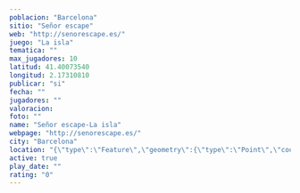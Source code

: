 ```yaml
---
poblacion: "Barcelona"
sitio: "Señor escape"
web: "http://senorescape.es/"
juego: "La isla"
tematica: ""
max_jugadores: 10
latitud: 41.40073540
longitud: 2.17310810
publicar: "si"
fecha: ""
jugadores: ""
valoracion: 
foto: ""
name: "Señor escape-La isla"
webpage: "http://senorescape.es/"
city: "Barcelona"
location: "{\"type\":\"Feature\",\"geometry\":{\"type\":\"Point\",\"coordinates\":[2.1731081,41.4007354]}}"
active: true
play_date: ""
rating: "0"
---
```

